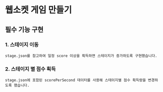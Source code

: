 # 웹소켓 게임 만들기


## 필수 기능 구현

### 1. 스테이지 이동

    stage.json를 참고하여 일정 score 이상을 획득하면 스테이지가 증가하도록 구현했습니다.

### 2. 스테이지 별 점수 획득

    stage.json에 포함된 scorePerSecond 데이터를 사용해 스테이지별 점수 획득량을 변경하도록 했습니다.